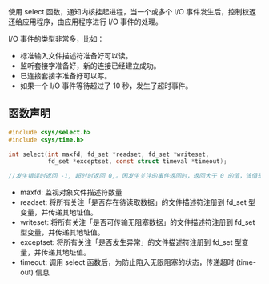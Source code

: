 使用 select 函数，通知内核挂起进程，当一个或多个 I/O 事件发生后，控制权返还给应用程序，由应用程序进行 I/O 事件的处理。

I/O 事件的类型非常多，比如： 
+ 标准输入文件描述符准备好可以读。
+ 监听套接字准备好，新的连接已经建立成功。
+ 已连接套接字准备好可以写。
+ 如果一个 I/O 事件等待超过了 10 秒，发生了超时事件。

## 函数声明

```c
#include <sys/select.h>
#include <sys/time.h>

int select(int maxfd, fd_set *readset, fd_set *writeset,
           fd_set *exceptset, const struct timeval *timeout);

//发生错误时返回 -1, 超时时返回 0,。因发生关注的事件返回时，返回大于 0 的值，该值是发生事件的文件描述符数。
```

+ maxfd: 监视对象文件描述符数量
+ readset: 将所有关注「是否存在待读取数据」的文件描述符注册到 fd_set 型变量，并传递其地址值。
+ writeset: 将所有关注「是否可传输无阻塞数据」的文件描述符注册到 fd_set 型变量，并传递其地址值。
+ exceptset: 将所有关注「是否发生异常」的文件描述符注册到 fd_set 型变量，并传递其地址值。
+ timeout: 调用 select 函数后，为防止陷入无限阻塞的状态，传递超时 (time-out) 信息
